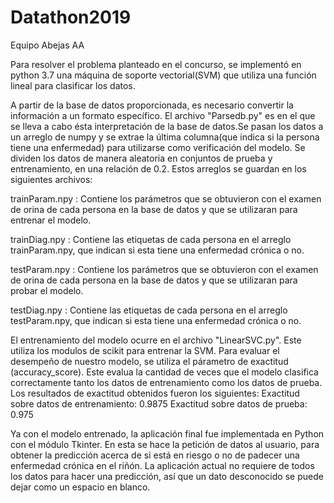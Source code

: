 # Datathon2019
Equipo Abejas AA

Para resolver el problema planteado en el concurso, se implementó en python 3.7 una máquina de soporte vectorial(SVM) que utiliza una función lineal para clasificar los datos.

A partir de la base de datos proporcionada, es necesario convertir la información a un formato específico. El archivo "Parsedb.py" es en el que se lleva a cabo ésta interpretación de la base de datos.Se pasan los datos a un arreglo de numpy y se extrae la última columna(que indica si la persona tiene una enfermedad) para utilizarse como verificación del modelo. Se dividen los datos de manera aleatoria en conjuntos de prueba y entrenamiento, en una relación de 0.2. Estos arreglos se guardan en los siguientes archivos:

trainParam.npy : Contiene los parámetros que se obtuvieron con el examen de orina de cada persona en la base de datos y que se utilizaran para entrenar el modelo.

trainDiag.npy : Contiene las etiquetas de cada persona en el arreglo trainParam.npy, que indican si esta tiene una enfermedad crónica o no.

testParam.npy : Contiene los parámetros que se obtuvieron con el examen de orina de cada persona en la base de datos y que se utilizaran para probar el modelo.

testDiag.npy : Contiene las etiquetas de cada persona en el arreglo testParam.npy, que indican si esta tiene una enfermedad crónica o no.

El entrenamiento del modelo ocurre en el archivo "LinearSVC.py". Este utiliza los modulos de scikit para entrenar la SVM. Para evaluar el desempeño de nuestro modelo, se utiliza el párametro de exactitud (accuracy_score). Este evalua la cantidad de veces que el modelo clasifica correctamente tanto los datos de entrenamiento como los datos de prueba. Los resultados de exactitud obtenidos fueron los siguientes:
Exactitud sobre datos de entrenamiento: 0.9875
Exactitud sobre datos de prueba: 0.975

Ya con el modelo entrenado, la aplicación final fue implementada en Python con el módulo Tkinter. En esta se hace la petición de datos al usuario, para obtener la predicción acerca de si está en riesgo o no de padecer una enfermedad crónica en el riñón. La aplicación actual no requiere de todos los datos para hacer una predicción, así que un dato desconocido se puede dejar como un espacio en blanco. 
